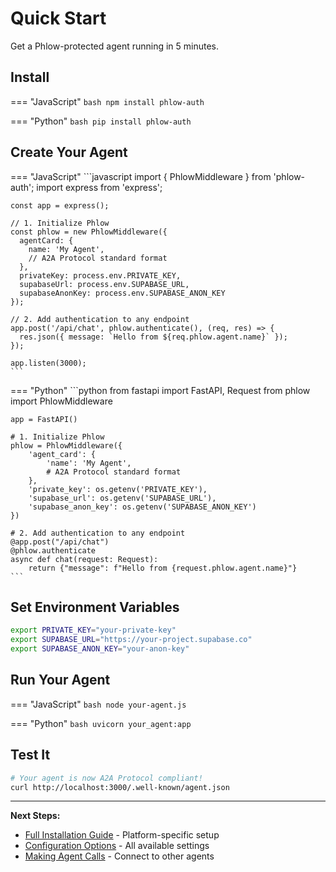 # Quick Start

Get a Phlow-protected agent running in 5 minutes.

## Install

=== "JavaScript"
    ```bash
    npm install phlow-auth
    ```

=== "Python"
    ```bash
    pip install phlow-auth
    ```

## Create Your Agent

=== "JavaScript"
    ```javascript
    import { PhlowMiddleware } from 'phlow-auth';
    import express from 'express';

    const app = express();

    // 1. Initialize Phlow
    const phlow = new PhlowMiddleware({
      agentCard: {
        name: 'My Agent',
        // A2A Protocol standard format
      },
      privateKey: process.env.PRIVATE_KEY,
      supabaseUrl: process.env.SUPABASE_URL,
      supabaseAnonKey: process.env.SUPABASE_ANON_KEY
    });

    // 2. Add authentication to any endpoint
    app.post('/api/chat', phlow.authenticate(), (req, res) => {
      res.json({ message: `Hello from ${req.phlow.agent.name}` });
    });

    app.listen(3000);
    ```

=== "Python"
    ```python
    from fastapi import FastAPI, Request
    from phlow import PhlowMiddleware

    app = FastAPI()

    # 1. Initialize Phlow
    phlow = PhlowMiddleware({
        'agent_card': {
            'name': 'My Agent',
            # A2A Protocol standard format
        },
        'private_key': os.getenv('PRIVATE_KEY'),
        'supabase_url': os.getenv('SUPABASE_URL'),
        'supabase_anon_key': os.getenv('SUPABASE_ANON_KEY')
    })

    # 2. Add authentication to any endpoint
    @app.post("/api/chat")
    @phlow.authenticate
    async def chat(request: Request):
        return {"message": f"Hello from {request.phlow.agent.name}"}
    ```

## Set Environment Variables

```bash
export PRIVATE_KEY="your-private-key"
export SUPABASE_URL="https://your-project.supabase.co"
export SUPABASE_ANON_KEY="your-anon-key"
```

## Run Your Agent

=== "JavaScript"
    ```bash
    node your-agent.js
    ```

=== "Python"
    ```bash
    uvicorn your_agent:app
    ```

## Test It

```bash
# Your agent is now A2A Protocol compliant!
curl http://localhost:3000/.well-known/agent.json
```

---

**Next Steps:**
- [Full Installation Guide](installation.md) - Platform-specific setup
- [Configuration Options](configuration.md) - All available settings
- [Making Agent Calls](guides/agent-calls.md) - Connect to other agents
